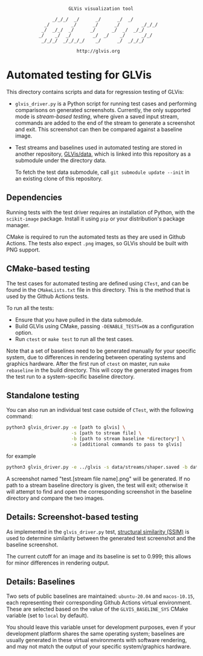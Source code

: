                            GLVis visualization tool

                     _/_/_/  _/      _/      _/  _/
                  _/        _/      _/      _/        _/_/_/
                 _/  _/_/  _/      _/      _/  _/  _/_/
                _/    _/  _/        _/  _/    _/      _/_/
                 _/_/_/  _/_/_/_/    _/      _/  _/_/_/

                              http://glvis.org


Automated testing for GLVis
===========================
This directory contains scripts and data for regression testing of GLVis:

- `glvis_driver.py` is a Python script for running test cases and performing
  comparisons on generated screenshots. Currently, the only supported mode is
  *stream-based testing*, where given a saved input stream, commands are added
  to the end of the stream to generate a screenshot and exit. This screenshot
  can then be compared against a baseline image.

- Test streams and baselines used in automated testing are stored in another
  repository, [GLVis/data](https://github.com/GLVis/data), which is linked
  into this repository as a submodule under the directory data.

  To fetch the test data submodule, call `git submodule update --init` in an
  existing clone of this repository.

Dependencies
------------
Running tests with the test driver requires an installation of Python, with the
`scikit-image` package. Install it using `pip` or your distribution's package
manager.

CMake is required to run the automated tests as they are used in Github Actions.
The tests also expect `.png` images, so GLVis should be built with PNG support.

CMake-based testing
-------------------
The test cases for automated testing are defined using `CTest`, and can be found
in the `CMakeLists.txt` file in this directory. This is the method that is used
by the Github Actions tests.

To run all the tests:
- Ensure that you have pulled in the data submodule.
- Build GLVis using CMake, passing `-DENABLE_TESTS=ON` as a configuration
  option.
- Run `ctest` or `make test` to run all the test cases.

Note that a set of baselines need to be generated manually for your specific
system, due to differences in rendering between operating systems and graphics
hardware. After the first run of `ctest` on master, run `make rebaseline` in
the build directory. This will copy the generated images from the test run to a
system-specific baseline directory.

Standalone testing
------------------
You can also run an individual test case outside of `CTest`, with the following
command:

```sh
python3 glvis_driver.py -e [path to glvis] \
                        -s [path to stream file] \
                        -b [path to stream baseline *directory*] \
                        -a [additional commands to pass to glvis]
```

for example

```sh
python3 glvis_driver.py -e ../glvis -s data/streams/shaper.saved -b data/baselines/local -a "-lw 1 -mslw 1 -nohidpi"
```

A screenshot named "test.[stream file name].png" will be generated. If no path
to a stream baseline directory is given, the test will exit; otherwise it will
attempt to find and open the corresponding screenshot in the baseline directory
and compare the two images.

Details: Screenshot-based testing
---------------------------------
As implemented in the `glvis_driver.py` test,
[structural similarity (SSIM)](https://en.wikipedia.org/wiki/Structural_similarity)
is used to determine similarity between the generated test screenshot and the
baseline screenshot.

The current cutoff for an image and its baseline is set to 0.999; this allows
for minor differences in rendering output.

Details: Baselines
------------------
Two sets of public baselines are maintained: `ubuntu-20.04` and `macos-10.15`,
each representing their corresponding Github Actions virtual environment. These
are selected based on the value of the `GLVIS_BASELINE_SYS` CMake variable (set
to `local` by default).

You should leave this variable unset for development purposes, even if your
development platform shares the same operating system; baselines are usually
generated in these virtual environments with software rendering, and may not
match the output of your specific system/graphics hardware.
